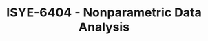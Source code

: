 ---
layout: course
title: ISYE-6404 - Nonparametric Data Analysis
aliases: 
course_id: ISYE-6404
permalink: /ISYE-6404/
---